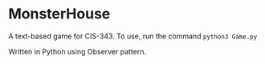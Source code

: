 # MonsterHouse
A text-based game for CIS-343.  To use, run the command ```python3 Game.py```

Written in Python using Observer pattern.
